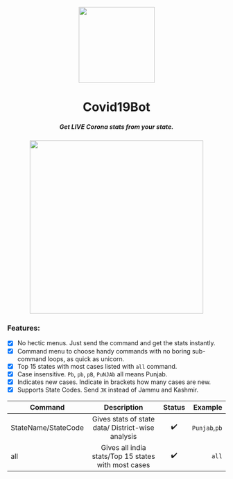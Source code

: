 <p align="center"><img src="https://image.flaticon.com/icons/svg/2785/2785741.svg" align="center" width="175"></p>
<h1 align="center">Covid19Bot</h1>
<h5 align="center">Get LIVE Corona stats from your state.</h5>

<p align="center"><img src="https://user-images.githubusercontent.com/30543444/79410845-1241ba80-7fbf-11ea-86ae-0be146a18db1.png" align="center" width="400"></p>

### Features:
- [x] No hectic menus. Just send the command and get the stats instantly.
- [x] Command menu to choose handy commands with no boring sub-command loops, as quick as unicorn.
- [x] Top 15 states with most cases listed with `all` command.
- [x] Case insensitive. `Pb`, `pb`, `pB`, `PuNJAb` all means Punjab.
- [x] Indicates new cases. Indicate in brackets how many cases are new.
- [x] Supports State Codes. Send `JK` instead of Jammu and Kashmir.
  
| Command                 | Description                                                 | Status             | Example        |
| ----------------------- |:-----------------------------------------------------------:|:------------------:|  -------------:|
| StateName/StateCode     | Gives stats of state data/ District-wise analysis           | :heavy_check_mark: | `Punjab`,`pb`  |
| all                     | Gives all india stats/Top 15 states with most cases         | :heavy_check_mark: | `all`          |
